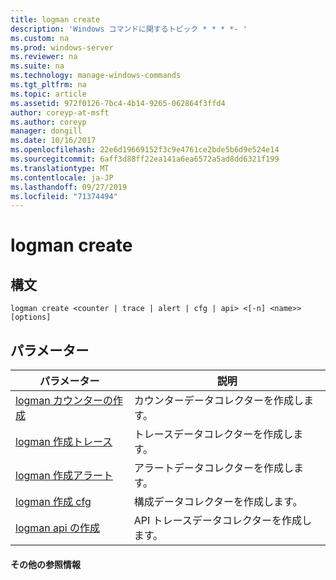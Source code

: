 ```yaml
---
title: logman create
description: 'Windows コマンドに関するトピック * * * *- '
ms.custom: na
ms.prod: windows-server
ms.reviewer: na
ms.suite: na
ms.technology: manage-windows-commands
ms.tgt_pltfrm: na
ms.topic: article
ms.assetid: 972f0126-7bc4-4b14-9265-062864f3ffd4
author: coreyp-at-msft
ms.author: coreyp
manager: dongill
ms.date: 10/16/2017
ms.openlocfilehash: 22e6d19669152f3c9e4761ce2bde5b6d9e524e14
ms.sourcegitcommit: 6aff3d88ff22ea141a6ea6572a5ad8dd6321f199
ms.translationtype: MT
ms.contentlocale: ja-JP
ms.lasthandoff: 09/27/2019
ms.locfileid: "71374494"
---
```

# <a name="logman-create"></a>logman create



## <a name="syntax"></a>構文

```
logman create <counter | trace | alert | cfg | api> <[-n] <name>> [options]
```

## <a name="parameters"></a>パラメーター

|パラメーター|説明|
|---------|-----------|
|[logman カウンターの作成](logman-create-counter.md)|カウンターデータコレクターを作成します。|
|[logman 作成トレース](logman-create-trace.md)|トレースデータコレクターを作成します。|
|[logman 作成アラート](logman-create-alert.md)|アラートデータコレクターを作成します。|
|[logman 作成 cfg](logman-create-cfg.md)|構成データコレクターを作成します。|
|[logman api の作成](logman-create-api.md)|API トレースデータコレクターを作成します。|

#### <a name="additional-references"></a>その他の参照情報